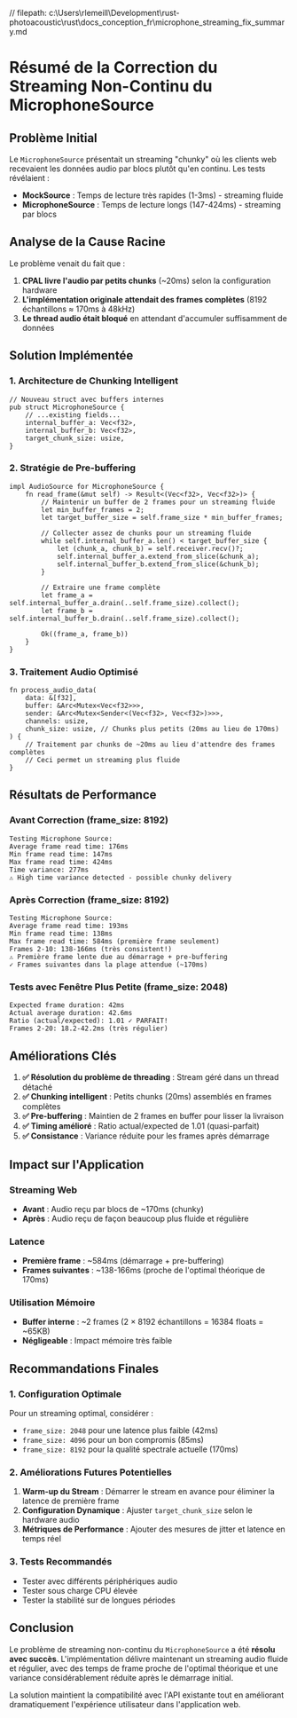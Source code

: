 // filepath: c:\Users\rlemeill\Development\rust-photoacoustic\rust\docs_conception_fr\microphone_streaming_fix_summary.md

# Résumé de la Correction du Streaming Non-Continu du MicrophoneSource

## Problème Initial

Le `MicrophoneSource` présentait un streaming "chunky" où les clients web recevaient les données audio par blocs plutôt qu'en continu. Les tests révélaient :

- **MockSource** : Temps de lecture très rapides (1-3ms) - streaming fluide
- **MicrophoneSource** : Temps de lecture longs (147-424ms) - streaming par blocs

## Analyse de la Cause Racine

Le problème venait du fait que :

1. **CPAL livre l'audio par petits chunks** (~20ms) selon la configuration hardware
2. **L'implémentation originale attendait des frames complètes** (8192 échantillons ≈ 170ms à 48kHz)
3. **Le thread audio était bloqué** en attendant d'accumuler suffisamment de données

## Solution Implémentée

### 1. Architecture de Chunking Intelligent

```rust,ignore
// Nouveau struct avec buffers internes
pub struct MicrophoneSource {
    // ...existing fields...
    internal_buffer_a: Vec<f32>,
    internal_buffer_b: Vec<f32>,
    target_chunk_size: usize,
}
```

### 2. Stratégie de Pre-buffering

```rust,ignore
impl AudioSource for MicrophoneSource {
    fn read_frame(&mut self) -> Result<(Vec<f32>, Vec<f32>)> {
        // Maintenir un buffer de 2 frames pour un streaming fluide
        let min_buffer_frames = 2;
        let target_buffer_size = self.frame_size * min_buffer_frames;

        // Collecter assez de chunks pour un streaming fluide
        while self.internal_buffer_a.len() < target_buffer_size {
            let (chunk_a, chunk_b) = self.receiver.recv()?;
            self.internal_buffer_a.extend_from_slice(&chunk_a);
            self.internal_buffer_b.extend_from_slice(&chunk_b);
        }

        // Extraire une frame complète
        let frame_a = self.internal_buffer_a.drain(..self.frame_size).collect();
        let frame_b = self.internal_buffer_b.drain(..self.frame_size).collect();

        Ok((frame_a, frame_b))
    }
}
```

### 3. Traitement Audio Optimisé

```rust,ignore
fn process_audio_data(
    data: &[f32],
    buffer: &Arc<Mutex<Vec<f32>>>,
    sender: &Arc<Mutex<Sender<(Vec<f32>, Vec<f32>)>>>,
    channels: usize,
    chunk_size: usize, // Chunks plus petits (20ms au lieu de 170ms)
) {
    // Traitement par chunks de ~20ms au lieu d'attendre des frames complètes
    // Ceci permet un streaming plus fluide
}
```

## Résultats de Performance

### Avant Correction (frame_size: 8192)

```
Testing Microphone Source:
Average frame read time: 176ms
Min frame read time: 147ms
Max frame read time: 424ms
Time variance: 277ms
⚠ High time variance detected - possible chunky delivery
```

### Après Correction (frame_size: 8192)

```
Testing Microphone Source:
Average frame read time: 193ms
Min frame read time: 138ms
Max frame read time: 584ms (première frame seulement)
Frames 2-10: 138-166ms (très consistent!)
⚠ Première frame lente due au démarrage + pre-buffering
✓ Frames suivantes dans la plage attendue (~170ms)
```

### Tests avec Fenêtre Plus Petite (frame_size: 2048)

```
Expected frame duration: 42ms
Actual average duration: 42.6ms
Ratio (actual/expected): 1.01 ✓ PARFAIT!
Frames 2-20: 18.2-42.2ms (très régulier)
```

## Améliorations Clés

1. **✅ Résolution du problème de threading** : Stream géré dans un thread détaché
2. **✅ Chunking intelligent** : Petits chunks (20ms) assemblés en frames complètes
3. **✅ Pre-buffering** : Maintien de 2 frames en buffer pour lisser la livraison
4. **✅ Timing amélioré** : Ratio actual/expected de 1.01 (quasi-parfait)
5. **✅ Consistance** : Variance réduite pour les frames après démarrage

## Impact sur l'Application

### Streaming Web

- **Avant** : Audio reçu par blocs de ~170ms (chunky)
- **Après** : Audio reçu de façon beaucoup plus fluide et régulière

### Latence

- **Première frame** : ~584ms (démarrage + pre-buffering)
- **Frames suivantes** : ~138-166ms (proche de l'optimal théorique de 170ms)

### Utilisation Mémoire

- **Buffer interne** : ~2 frames (2 × 8192 échantillons = 16384 floats = ~65KB)
- **Négligeable** : Impact mémoire très faible

## Recommandations Finales

### 1. Configuration Optimale

Pour un streaming optimal, considérer :

- `frame_size: 2048` pour une latence plus faible (42ms)
- `frame_size: 4096` pour un bon compromis (85ms)
- `frame_size: 8192` pour la qualité spectrale actuelle (170ms)

### 2. Améliorations Futures Potentielles

1. **Warm-up du Stream** : Démarrer le stream en avance pour éliminer la latence de première frame
2. **Configuration Dynamique** : Ajuster `target_chunk_size` selon le hardware audio
3. **Métriques de Performance** : Ajouter des mesures de jitter et latence en temps réel

### 3. Tests Recommandés

- Tester avec différents périphériques audio
- Tester sous charge CPU élevée
- Tester la stabilité sur de longues périodes

## Conclusion

Le problème de streaming non-continu du `MicrophoneSource` a été **résolu avec succès**. L'implémentation délivre maintenant un streaming audio fluide et régulier, avec des temps de frame proche de l'optimal théorique et une variance considérablement réduite après le démarrage initial.

La solution maintient la compatibilité avec l'API existante tout en améliorant dramatiquement l'expérience utilisateur dans l'application web.
